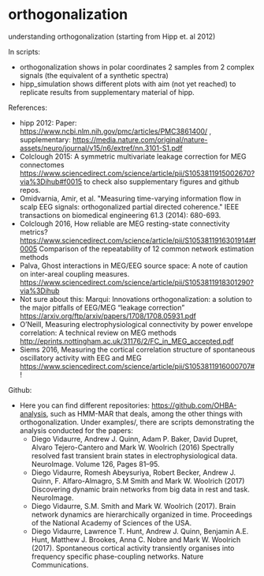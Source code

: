 # orthogonalization
understanding orthogonalization (starting from Hipp et. al 2012)

In scripts:
- orthogonalization shows in polar coordinates 2 samples from 2 complex signals (the equivalent of a synthetic spectra)
- hipp_simulation shows different plots with aim (not yet reached) to replicate results from supplementary material of hipp.  


References:


- hipp 2012: Paper: https://www.ncbi.nlm.nih.gov/pmc/articles/PMC3861400/ , supplementary: https://media.nature.com/original/nature-assets/neuro/journal/v15/n6/extref/nn.3101-S1.pdf
- Colclough 2015: A symmetric multivariate leakage correction for MEG connectomes https://www.sciencedirect.com/science/article/pii/S1053811915002670?via%3Dihub#f0015 to check also supplementary figures and github repos.
- Omidvarnia, Amir, et al. "Measuring time-varying information flow in scalp EEG signals: orthogonalized partial directed coherence." IEEE transactions on biomedical engineering 61.3 (2014): 680-693. 
- Colclough 2016, How reliable are MEG resting-state connectivity metrics? https://www.sciencedirect.com/science/article/pii/S1053811916301914#f0005 Comparison of the repeatability of 12 common network estimation methods 
- Palva, Ghost interactions in MEG/EEG source space: A note of caution on inter-areal coupling measures. https://www.sciencedirect.com/science/article/pii/S1053811918301290?via%3Dihub 
- Not sure about this: Marqui: Innovations orthogonalization: a solution to the major pitfalls of EEG/MEG “leakage correction” https://arxiv.org/ftp/arxiv/papers/1708/1708.05931.pdf
- O’Neill,  Measuring electrophysiological connectivity by power envelope correlation: A technical review on MEG methods http://eprints.nottingham.ac.uk/31176/2/FC_in_MEG_accepted.pdf
- Siems 2016, Measuring the cortical correlation structure of spontaneous oscillatory activity with EEG and MEG https://www.sciencedirect.com/science/article/pii/S1053811916000707#! 


Github:
- Here you can find different repositories: https://github.com/OHBA-analysis, such as HMM-MAR that deals, among the other things with orthogonalization. Under examples/, there are scripts demonstrating the analysis conducted for the papers: 
    - Diego Vidaurre, Andrew J. Quinn, Adam P. Baker, David Dupret, Alvaro Tejero-Cantero and Mark W. Woolrich (2016) Spectrally resolved fast transient brain states in electrophysiological data. NeuroImage. Volume 126, Pages 81–95.
    - Diego Vidaurre, Romesh Abeysuriya, Robert Becker, Andrew J. Quinn, F. Alfaro-Almagro, S.M Smith and Mark W. Woolrich (2017) Discovering dynamic brain networks from big data in rest and task. NeuroImage.
    - Diego Vidaurre, S.M. Smith and Mark W. Woolrich (2017). Brain network dynamics are hierarchically organized in time. Proceedings of the National Academy of Sciences of the USA.
    - Diego Vidaurre, Lawrence T. Hunt, Andrew J. Quinn, Benjamin A.E. Hunt, Matthew J. Brookes, Anna C. Nobre and Mark W. Woolrich (2017). Spontaneous cortical activity transiently organises into frequency specific phase-coupling networks. Nature Communications.

